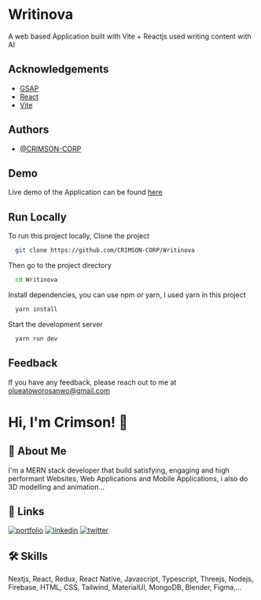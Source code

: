 # Writinova

A web based Application built with Vite + Reactjs used writing content with AI

## Acknowledgements

- [GSAP](https://greensock.com/gsap/)
- [React](https://reactjs.org/)
- [Vite](https://vitejs.dev/)

## Authors

- [@CRIMSON-CORP](https://github.com/CRIMSON-CORP)

## Demo

Live demo of the Application can be found [here](https://Writinova.netlify.app/)

## Run Locally

To run this project locally, Clone the project

```bash
  git clone https://github.com/CRIMSON-CORP/Writinova
```

Then go to the project directory

```bash
  cd Writinova
```

Install dependencies, you can use npm or yarn, I used yarn in this project

```bash
  yarn install
```

Start the development server

```bash
  yarn run dev
```

## Feedback

If you have any feedback, please reach out to me at olueatoworosanwo@gmail.com

# Hi, I'm Crimson! 👋

## 🚀 About Me

I'm a MERN stack developer that build satisfying, engaging and high performant Websites, Web Applications and Mobile Applications, i also do 3D modelling and animation...

## 🔗 Links

[![portfolio](https://img.shields.io/badge/my_portfolio-000?style=for-the-badge&logo=ko-fi&logoColor=white)](https://crim-son.space/)
[![linkedin](https://img.shields.io/badge/linkedin-0A66C2?style=for-the-badge&logo=linkedin&logoColor=white)](https://www.linkedin.com/in/oluwatowo-rosanwo-crimson)
[![twitter](https://img.shields.io/badge/twitter-1DA1F2?style=for-the-badge&logo=twitter&logoColor=white)](https://www.twitter.com/CRIMSON24647878)

## 🛠 Skills

Nextjs, React, Redux, React Native, Javascript, Typescript, Threejs, Nodejs, Firebase, HTML, CSS, Tailwind, MaterialUI, MongoDB, Blender, Figma,...
